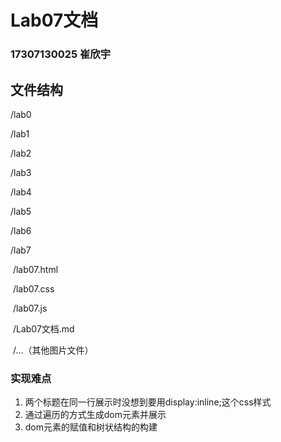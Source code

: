# Lab07文档
### 17307130025 崔欣宇


## 文件结构

/lab0

/lab1

/lab2

/lab3

/lab4

/lab5

/lab6

/lab7

​	/lab07.html

​	/lab07.css

​	/lab07.js

​	/Lab07文档.md

​	/...（其他图片文件）

### 实现难点
1. 两个标题在同一行展示时没想到要用display:inline;这个css样式
2. 通过遍历的方式生成dom元素并展示
3. dom元素的赋值和树状结构的构建



